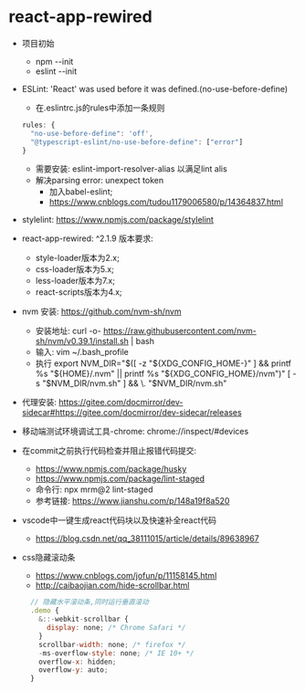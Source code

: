 # react-app-rewired

* 项目初始
  * npm --init
  * eslint --init

* ESLint: 'React' was used before it was defined.(no-use-before-define)
  * 在.eslintrc.js的rules中添加一条规则

  ```jsx
  rules: {
    "no-use-before-define": 'off',
    "@typescript-eslint/no-use-before-define": ["error"]
  }
  ```

  * 需要安装: eslint-import-resolver-alias 以满足lint alis
  * 解决parsing error: unexpect token
    * 加入babel-eslint;
    * <https://www.cnblogs.com/tudou1179006580/p/14364837.html>

* stylelint: <https://www.npmjs.com/package/stylelint>

* react-app-rewired: ^2.1.9 版本要求:
  * style-loader版本为2.x;
  * css-loader版本为5.x;
  * less-loader版本为7.x;
  * react-scripts版本为4.x;

* nvm 安装: <https://github.com/nvm-sh/nvm>
  * 安装地址: curl -o- <https://raw.githubusercontent.com/nvm-sh/nvm/v0.39.1/install.sh> | bash
  * 输入: vim ~/.bash_profile
  * 执行 export NVM_DIR="$([ -z "${XDG_CONFIG_HOME-}" ] && printf %s "${HOME}/.nvm" || printf %s "${XDG_CONFIG_HOME}/nvm")"
[ -s "$NVM_DIR/nvm.sh" ] && \. "$NVM_DIR/nvm.sh"

* 代理安装: <https://gitee.com/docmirror/dev-sidecar#https://gitee.com/docmirror/dev-sidecar/releases>

* 移动端测试环境调试工具-chrome: chrome://inspect/#devices

* 在commit之前执行代码检查并阻止报错代码提交:
  * <https://www.npmjs.com/package/husky>
  * <https://www.npmjs.com/package/lint-staged>
  * 命令行: npx mrm@2 lint-staged
  * 参考链接: <https://www.jianshu.com/p/148a19f8a520>

* vscode中一键生成react代码块以及快速补全react代码
  * <https://blog.csdn.net/qq_38111015/article/details/89638967>

* css隐藏滚动条
  * <https://www.cnblogs.com/jofun/p/11158145.html>
  * <http://caibaojian.com/hide-scrollbar.html>

  ```jsx
    // 隐藏水平滚动条,同时运行垂直滚动
    .demo {
      &::-webkit-scrollbar {
        display: none; /* Chrome Safari */
      }
      scrollbar-width: none; /* firefox */
      -ms-overflow-style: none; /* IE 10+ */
      overflow-x: hidden;
      overflow-y: auto;
    }
  ```
